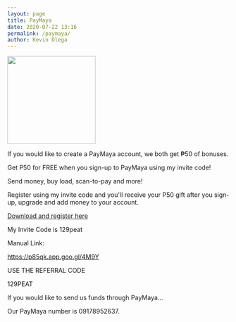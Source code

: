 ```yaml
--- 
layout: page
title: PayMaya
date: 2020-07-22 13:16
permalink: /paymaya/ 
author: Kevin Olega 
--- 
```


<img src="{{ site.url }}/assets/img/2019-07-Kevin-Gray.jpg" width="200">

If you would like to create a PayMaya account, we both get ₱50 of bonuses.

Get P50 for FREE when you sign-up to PayMaya using my invite code! 

Send money, buy load, scan-to-pay and more! 

Register using my invite code and you'll receive your P50 gift after you sign-up, upgrade and add money to your account. 

[Download and register here](https://p85qk.app.goo.gl/4M9Y)

My Invite Code is 129peat

Manual Link:

https://p85qk.app.goo.gl/4M9Y

USE THE REFERRAL CODE

129PEAT


If you would like to send us funds through PayMaya...

Our PayMaya number is 09178952637.